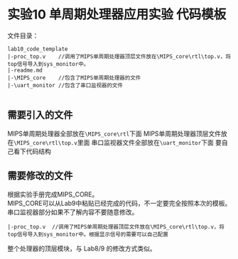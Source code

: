 # 实验10 单周期处理器应用实验 代码模板

文件目录：  
```
lab10_code_template    
|-proc_top.v    //调用了MIPS单周期处理器顶层文件放在\MIPS_core\rtl\top.v，将top信号导入到sys_monitor中。
|-readme.md   
|-\MIPS_core    //包含了MIPS单周期处理器的文件 
|-\uart_monitor //包含了串口监视器的文件 
 
```

## 需要引入的文件

MIPS单周期处理器全部放在`\MIPS_core\rtl`下面
MIPS单周期处理器顶层文件放在`\MIPS_core\rtl\top.v`里面
串口监视器文件全部放在`\uart_monitor`下面
要自己看下代码结构

## 需要修改的文件

根据实验手册完成MIPS_CORE。  
MIPS_CORE可以从Lab9中粘贴已经完成的代码，不一定要完全按照本次的模板。串口监视器部分如果不了解内容不要随意修改。

```
|-proc_top.v  //调用了MIPS单周期处理器顶层文件放在\MIPS_core\rtl\top.v，将top信号导入到sys_monitor中。根据显示信号的需要可以自己配置
```

整个处理器的顶层模块，与 Lab8/9 的修改方式类似。